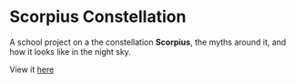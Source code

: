 # Scorpius Constellation

A school project on a the constellation **Scorpius**, the myths around it, and how it looks like in the night sky.

View it [here](https://thepeeps191.github.io/scorpius/)

